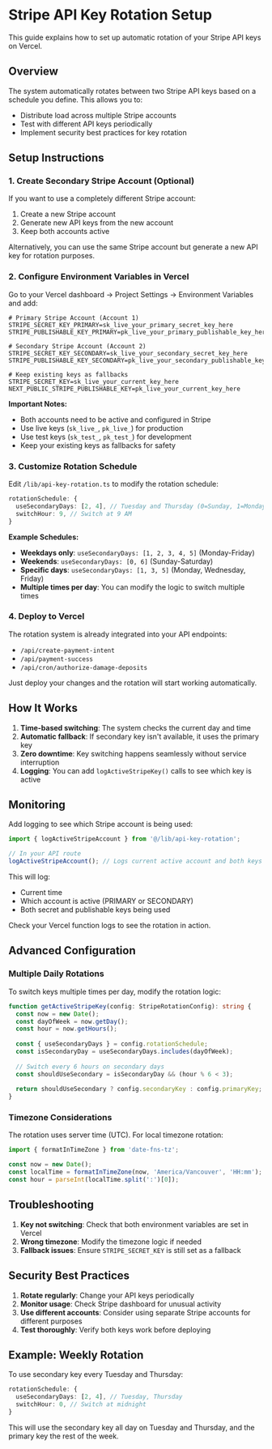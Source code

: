 # Stripe API Key Rotation Setup

This guide explains how to set up automatic rotation of your Stripe API keys on Vercel.

## Overview

The system automatically rotates between two Stripe API keys based on a schedule you define. This allows you to:
- Distribute load across multiple Stripe accounts
- Test with different API keys periodically
- Implement security best practices for key rotation

## Setup Instructions

### 1. Create Secondary Stripe Account (Optional)

If you want to use a completely different Stripe account:
1. Create a new Stripe account
2. Generate new API keys from the new account
3. Keep both accounts active

Alternatively, you can use the same Stripe account but generate a new API key for rotation purposes.

### 2. Configure Environment Variables in Vercel

Go to your Vercel dashboard → Project Settings → Environment Variables and add:

```
# Primary Stripe Account (Account 1)
STRIPE_SECRET_KEY_PRIMARY=sk_live_your_primary_secret_key_here
STRIPE_PUBLISHABLE_KEY_PRIMARY=pk_live_your_primary_publishable_key_here

# Secondary Stripe Account (Account 2) 
STRIPE_SECRET_KEY_SECONDARY=sk_live_your_secondary_secret_key_here
STRIPE_PUBLISHABLE_KEY_SECONDARY=pk_live_your_secondary_publishable_key_here

# Keep existing keys as fallbacks
STRIPE_SECRET_KEY=sk_live_your_current_key_here
NEXT_PUBLIC_STRIPE_PUBLISHABLE_KEY=pk_live_your_current_key_here
```

**Important Notes:**
- Both accounts need to be active and configured in Stripe
- Use live keys (`sk_live_`, `pk_live_`) for production
- Use test keys (`sk_test_`, `pk_test_`) for development
- Keep your existing keys as fallbacks for safety

### 3. Customize Rotation Schedule

Edit `/lib/api-key-rotation.ts` to modify the rotation schedule:

```typescript
rotationSchedule: {
  useSecondaryDays: [2, 4], // Tuesday and Thursday (0=Sunday, 1=Monday, 2=Tuesday, etc.)
  switchHour: 9, // Switch at 9 AM
}
```

**Example Schedules:**
- **Weekdays only**: `useSecondaryDays: [1, 2, 3, 4, 5]` (Monday-Friday)
- **Weekends**: `useSecondaryDays: [0, 6]` (Sunday-Saturday)
- **Specific days**: `useSecondaryDays: [1, 3, 5]` (Monday, Wednesday, Friday)
- **Multiple times per day**: You can modify the logic to switch multiple times

### 4. Deploy to Vercel

The rotation system is already integrated into your API endpoints:
- `/api/create-payment-intent`
- `/api/payment-success`
- `/api/cron/authorize-damage-deposits`

Just deploy your changes and the rotation will start working automatically.

## How It Works

1. **Time-based switching**: The system checks the current day and time
2. **Automatic fallback**: If secondary key isn't available, it uses the primary key
3. **Zero downtime**: Key switching happens seamlessly without service interruption
4. **Logging**: You can add `logActiveStripeKey()` calls to see which key is active

## Monitoring

Add logging to see which Stripe account is being used:

```typescript
import { logActiveStripeAccount } from '@/lib/api-key-rotation';

// In your API route
logActiveStripeAccount(); // Logs current active account and both keys
```

This will log:
- Current time
- Which account is active (PRIMARY or SECONDARY)
- Both secret and publishable keys being used

Check your Vercel function logs to see the rotation in action.

## Advanced Configuration

### Multiple Daily Rotations

To switch keys multiple times per day, modify the rotation logic:

```typescript
function getActiveStripeKey(config: StripeRotationConfig): string {
  const now = new Date();
  const dayOfWeek = now.getDay();
  const hour = now.getHours();
  
  const { useSecondaryDays } = config.rotationSchedule;
  const isSecondaryDay = useSecondaryDays.includes(dayOfWeek);
  
  // Switch every 6 hours on secondary days
  const shouldUseSecondary = isSecondaryDay && (hour % 6 < 3);
  
  return shouldUseSecondary ? config.secondaryKey : config.primaryKey;
}
```

### Timezone Considerations

The rotation uses server time (UTC). For local timezone rotation:

```typescript
import { formatInTimeZone } from 'date-fns-tz';

const now = new Date();
const localTime = formatInTimeZone(now, 'America/Vancouver', 'HH:mm');
const hour = parseInt(localTime.split(':')[0]);
```

## Troubleshooting

1. **Key not switching**: Check that both environment variables are set in Vercel
2. **Wrong timezone**: Modify the timezone logic if needed
3. **Fallback issues**: Ensure `STRIPE_SECRET_KEY` is still set as a fallback

## Security Best Practices

1. **Rotate regularly**: Change your API keys periodically
2. **Monitor usage**: Check Stripe dashboard for unusual activity
3. **Use different accounts**: Consider using separate Stripe accounts for different purposes
4. **Test thoroughly**: Verify both keys work before deploying

## Example: Weekly Rotation

To use secondary key every Tuesday and Thursday:

```typescript
rotationSchedule: {
  useSecondaryDays: [2, 4], // Tuesday, Thursday
  switchHour: 0, // Switch at midnight
}
```

This will use the secondary key all day on Tuesday and Thursday, and the primary key the rest of the week.
